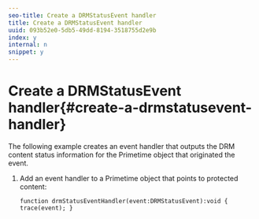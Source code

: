 ```yaml
---
seo-title: Create a DRMStatusEvent handler
title: Create a DRMStatusEvent handler
uuid: 093b52e0-5db5-49dd-8194-3518755d2e9b
index: y
internal: n
snippet: y
---
```


# Create a DRMStatusEvent handler{#create-a-drmstatusevent-handler}

The following example creates an event handler that outputs the DRM content status information for the Primetime object that originated the event. 

1. Add an event handler to a Primetime object that points to protected content:

   ```
   function drmStatusEventHandler(event:DRMStatusEvent):void { trace(event); } 
   ```

